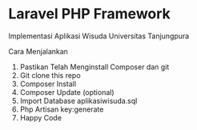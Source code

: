 # Laravel PHP Framework

 Implementasi Aplikasi Wisuda Universitas Tanjungpura

 Cara Menjalankan
 1. Pastikan Telah Menginstall Composer dan git
 2. Git clone this repo
 3. Composer Install
 4. Composer Update (optional)
 5. Import Database aplikasiwisuda.sql
 6. Php Artisan key:generate
 7. Happy Code
